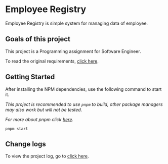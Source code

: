 # Employee Registry

Employee Registry is simple system for managing data of employee.

## Goals of this project

This project is a Programming assignment for Software Engineer.

To read the original requirements, [click here](./TASK.md).

## Getting Started

After installing the NPM dependencies, use the following command to start it.

_This project is recommended to use `pnpm` to build, other package managers may also work but will not be tested._

_For more about pnpm click [here](https://pnpm.io/)._

```shell
pnpm start
```

## Change logs

To view the project log, go to [click here](./CHANGELOG.md).
